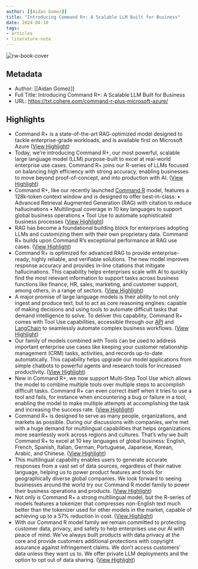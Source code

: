 ```yaml
---
author: [[Aidan Gomez]]
title: "Introducing Command R+: A Scalable LLM Built for Business"
date: 2024-04-10
tags: 
- articles
- literature-note
---
```

![rw-book-cover](https://txt.cohere.com/content/images/size/w1200/2024/04/r--Blog-Header.png)

## Metadata
- Author: [[Aidan Gomez]]
- Full Title: Introducing Command R+: A Scalable LLM Built for Business
- URL: https://txt.cohere.com/command-r-plus-microsoft-azure/

## Highlights
- Command R+ is a state-of-the-art RAG-optimized model designed to tackle enterprise-grade workloads, and is available first on Microsoft Azure ([View Highlight](https://read.readwise.io/read/01hv26kvasa80qpcpdezkcg2w0))
- Today, we’re introducing Command R+, our most powerful, scalable large language model (LLM) purpose-built to excel at real-world enterprise use cases. Command R+ joins our R-series of LLMs focused on balancing high efficiency with strong accuracy, enabling businesses to move beyond proof-of-concept, and into production with AI. ([View Highlight](https://read.readwise.io/read/01hv26kzc14kmfskf4mej05tn5))
- Command R+, like our recently launched [Command R](https://txt.cohere.com/command-r/) model, features a 128k-token context window and is designed to offer best-in-class:
  • Advanced Retrieval Augmented Generation (RAG) with citation to reduce hallucinations
  • Multilingual coverage in 10 key languages to support global business operations
  • Tool Use to automate sophisticated business processes ([View Highlight](https://read.readwise.io/read/01hv26mc4xka5664d09jgw0zkq))
- RAG has become a foundational building block for enterprises adopting LLMs and customizing them with their own proprietary data. Command R+ builds upon Command R’s exceptional performance at RAG use cases. ([View Highlight](https://read.readwise.io/read/01hv26n0fy4t2p68mtdh340c4n))
- Command R+ is optimized for advanced RAG to provide enterprise-ready, highly reliable, and verifiable solutions. The new model improves response accuracy and provides in-line citations that mitigate hallucinations. This capability helps enterprises scale with AI to quickly find the most relevant information to support tasks across business functions like finance, HR, sales, marketing, and customer support, among others, in a range of sectors. ([View Highlight](https://read.readwise.io/read/01hv26n44zny2asby43xxnz7ah))
- A major promise of large language models is their ability to not only ingest and produce text, but to act as core reasoning engines: capable of making decisions and using tools to automate difficult tasks that demand intelligence to solve. To deliver this capability, Command R+ comes with Tool Use capabilities, accessible through our [API](https://docs.cohere.com/docs/multi-step-tool-use?ref=txt.cohere.com) and [LangChain](https://python.langchain.com/docs/integrations/providers/cohere?ref=txt.cohere.com) to seamlessly automate complex business workflows. ([View Highlight](https://read.readwise.io/read/01hv26nfhf436h01970y61phg4))
- Our family of models combined with Tools can be used to address important enterprise use cases like keeping your customer relationship management (CRM) tasks, activities, and records up-to-date automatically. This capability helps upgrade our model applications from simple chatbots to powerful agents and research tools for increased productivity. ([View Highlight](https://read.readwise.io/read/01hv26nwryhzvwj5493gqydyf0))
- New in Command R+, we now support Multi-Step Tool Use which allows the model to combine multiple tools over multiple steps to accomplish difficult tasks. Command R+ can even correct itself when it tries to use a tool and fails, for instance when encountering a bug or failure in a tool, enabling the model to make multiple attempts at accomplishing the task and increasing the success rate. ([View Highlight](https://read.readwise.io/read/01hv26p8jd0jb3ebka6k5t2ffc))
- Command R+ is designed to serve as many people, organizations, and markets as possible. During our discussions with companies, we’re met with a huge demand for multilingual capabilities that helps organizations more seamlessly work across regions and cultures. That’s why we built Command R+ to excel at 10 key languages of global business: English, French, Spanish, Italian, German, Portuguese, Japanese, Korean, Arabic, and Chinese. ([View Highlight](https://read.readwise.io/read/01hv26pf4wpryzn76xhnvkra7y))
- This multilingual capability enables users to generate accurate responses from a vast set of data sources, regardless of their native language, helping us to power product features and tools for geographically diverse global companies. We look forward to seeing businesses around the world try our Command R model family to power their business operations and products. ([View Highlight](https://read.readwise.io/read/01hv26pk8abfydc8raj0z3k1jm))
- Not only is Command R+ a strong multilingual model, but the R-series of models features a tokenizer that compresses non-English text much better than the tokenizer used for other models in the market, capable of achieving up to a 57% reduction in cost. ([View Highlight](https://read.readwise.io/read/01hv26pp001f5b41rq379dggt0))
- With our Command R model family we remain committed to protecting customer data, privacy, and safety to help enterprises use our AI with peace of mind. We've always built products with data privacy at the core and provide customers additional protections with copyright assurance against infringement claims. We don’t access customers’ data unless they want us to. We offer private LLM deployments and the option to opt out of data sharing. ([View Highlight](https://read.readwise.io/read/01hv26qe4xkec7mwf7qq1gqhxj))
